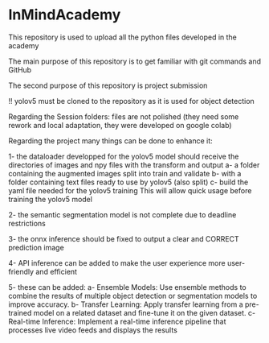# InMindAcademy
This repository is used to upload all the python files developed in the academy

The main purpose of this repository is to get familiar with git commands and GitHub

The second purpose of this repository is project submission

!! yolov5 must be cloned to the repository as it is used for object detection


Regarding the Session folders: files are not polished (they need some rework and local adaptation, they were developed on google colab)


Regarding the project many things can be done to enhance it:

1- the dataloader developped for the yolov5 model should receive the directories of images and npy files with the transform and output 
    a- a folder containing the augmented images split into train and validate
    b- with a folder containing text files ready to use by yolov5 (also split)
    c- build the yaml file needed for the yolov5 training
This will allow quick usage before training the yolov5 model

2- the semantic segmentation model is not complete due to deadline restrictions

3- the onnx inference should be fixed to output a clear and CORRECT prediction image

4- API inference can be added to make the user experience more user-friendly and efficient

5- these can be added: 
    a- Ensemble Models: Use ensemble methods to combine the results of multiple 
        object detection or segmentation models to improve accuracy.
    b- Transfer Learning: Apply transfer learning from a pre-trained model on a related 
        dataset and fine-tune it on the given dataset.
    c- Real-time Inference: Implement a real-time inference pipeline that processes 
        live video feeds and displays the results